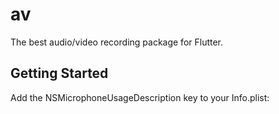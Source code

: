 # av

The best audio/video recording package for Flutter.

## Getting Started

Add the NSMicrophoneUsageDescription key to your Info.plist:

```

```

